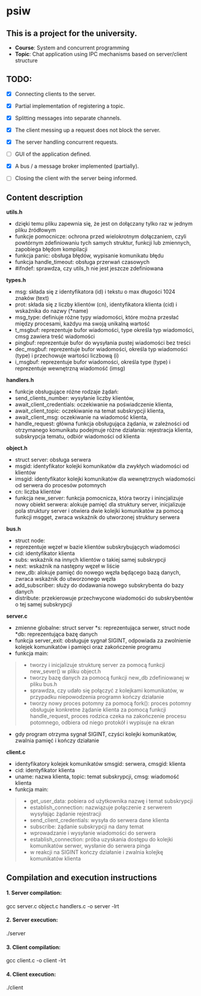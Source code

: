 # psiw
## This is a project for the university.
- **Course**: System and concurrent programming
- **Topic**: Chat application using IPC mechanisms based on server/client structure
## TODO:
- [x] Connecting clients to the server.
- [x] Partial implementation of registering a topic.
- [x] Splitting messages into separate channels.
- [x] The client messing up a request does not block the server.
- [x] The server handling concurrent requests.
- [ ] GUI of the application defined.
- [x] A bus / a message broker implemented (partially).
- [ ] Closing the client with the server being informed.


## Content description
**utils.h**
- dzięki temu pliku zapewnia się, że jest on dołączany tylko raz w jednym pliku źródłowym
- funkcje pomocnicze: ochrona przed wielokrotnym dołączaniem, czyli powtórnym zdefiniowaniu tych samych struktur, funkcji lub zmiennych, zapobiega błędom kompilacji 
- funkcja panic: obsługa błędów, wypisanie komunikatu błędu
- funkcja handle_timeout: obsługa przerwań czasowych
- #ifndef: sprawdza, czy utils_h nie jest jeszcze zdefiniowana 


**types.h**
- msg: składa się z identyfikatora (id) i tekstu o max długości 1024 znaków (text)
- prot: składa się z liczby klientów (cn), identyfikatora klienta (cid) i wskaźnika do nazwy (*name)
- msg_type: definiuje różne typy wiadomości, które można przesłać między procesami, każdyu ma swoją unikalną wartość
- t_msgbuf: reprezentuje bufor wiadomości, type określa typ wiadomości, cmsg zawiera treść wiadomości
- pingbuf: reprezentuje bufor do wysyłania pustej wiadomości bez treści
- dec_msgbuf: reprezentuje bufor wiadomości, określa typ wiadomości (type) i przechowuje wartości liczbową (i)
- i_msgbuf: reprezentuje bufor wiadomości, określa type (type) i reprezentuje wewnętrzną wiadomość (imsg)


**handlers.h**
- funkcje obsługujące różne rodzaje żądań: 
- send_clients_number: wysyłanie liczby klientów, 
- await_client_credentials: oczekiwanie na poświadczenie klienta, 
- await_client_topic: oczekiwanie na temat subskrypcji klienta, 
- await_client_msg: oczekiwanie na wiadomość klienta, 
- handle_request: główna funkcja obsługująca żądania, w zależności od otrzymanego komunikatu podejmuje różne działania: rejestracja klienta, subskrypcja tematu, odbiór wiadomości od klienta


**object.h**
- struct server: obsługa serwera
- msgid: identyfikator kolejki komunikatów dla zwykłych wiadomości od klientów
- imsgid: identyfikator kolejki komunikatów dla wewnętrznych wiadomości od serwera do procesów potomnych
- cn: liczba klientów
- funkcja new_server: funkcja pomocnicza, która tworzy i inincjalizuje nowy obiekt serwera: alokuje pamięć dla struktury server, inicjalizuje pola struktury server i otwiera dwie kolejki komunikatów za pomocą funkcji msgget, zwraca wskaźnik do utworzonej struktury serwera


**bus.h**
- struct node:
- reprezentuje węzeł w bazie klientów subskrybujących wiadomości
- cid: identyfikator klienta
- subs: wskaźnik na innych klientów o takiej samej subskrypcji
- next: wskaźnik na następny węzeł w liście
- new_db: alokuje pamięć do nowego węzła będącego bazą danych, zwraca wskaźnik do utworzonego węzła
- add_subscriber: służy do dodawania nowego subskrybenta do bazy danych
- distribute: przekierowuje przechwycone wiadomości do subskrybentów o tej samej subskrypcji


**server.c**
- zmienne globalne:
struct server *s: reprezentująca serwer, 
struct node *db: reprezentująca bazę danych
- funkcja server_exit: obsługuje sygnał SIGINT, odpowiada za zwolnienie kolejek komunikatów i pamięci oraz zakończenie programu
- funkcja main:
> - tworzy i inicjalizuje strukturę server za pomocą funkcji new_sever() w pliku object.h
> - tworzy bazę danych za pomocą funkcji new_db zdefiniowanej w pliku bus.h
> - sprawdza, czy udało się połączyć z kolejkami komunikatów, w przypadku niepowodzenia programn kończy działanie
> - tworzy nowy proces potomny za pomocą fork(): proces potomny obsługuje konkretne żądanie klienta za pomocą funkcji handle_request, proces rodzica czeka na zakończenie procesu potomnego, odbiera od niego protokół i wypisuje na ekran
- gdy program otrzyma sygnał SIGINT, czyści kolejki komunikatów, zwalnia pamięć i kończy działanie

**client.c**
- identyfikatory kolejek komunikatów
smsgid: serwera, 
cmsgid: klienta
- cid: identyfikator klienta
- uname: nazwa klienta, topic: temat subskrypcji, cmsg: wiadomość klienta
- funkcja main:
> - get_user_data: pobiera od użytkownika nazwę i temat subskrypcji
> - establish_connection: nazwiązuje połączenie z serwerem wysyłając żądanie rejestracji
> - send_client_credentials: wysyła do serwera dane klienta 
> - subscribe: żądanie subskrypcji na dany temat
> - wprowadzanie i wysyłanie wiadomości do serwera
> - establish_connection: próba uzyskania dostępu do kolejki komunikatów serwer, wysłanie do serwera pinga
> - w reakcji na SIGINT kończy działanie i zwalnia kolejkę komunikatów klienta

## Compilation and execution instructions
#### 1. Server compilation:
gcc server.c object.c handlers.c -o server -lrt
#### 2. Server execution:
./server
#### 3. Client compilation:
gcc client.c -o client -lrt
#### 4. Client execution:
./client

